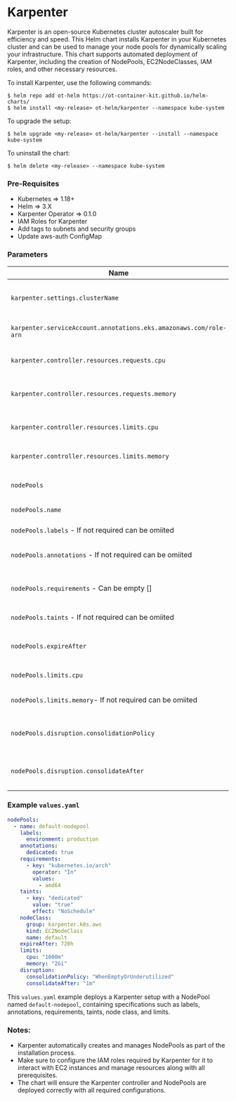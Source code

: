 
# Karpenter

Karpenter is an open-source Kubernetes cluster autoscaler built for efficiency and speed. This Helm chart installs Karpenter in your Kubernetes cluster and can be used to manage your node pools for dynamically scaling your infrastructure. This chart supports automated deployment of Karpenter, including the creation of NodePools, EC2NodeClasses, IAM roles, and other necessary resources.

To install Karpenter, use the following commands:

```shell
$ helm repo add ot-helm https://ot-container-kit.github.io/helm-charts/
$ helm install <my-release> ot-helm/karpenter --namespace kube-system
```

To upgrade the setup:

```shell
$ helm upgrade <my-release> ot-helm/karpenter --install --namespace kube-system
```

To uninstall the chart:

```shell
$ helm delete <my-release> --namespace kube-system
```

### Pre-Requisites

- Kubernetes => 1.18+
- Helm => 3.X
- Karpenter Operator => 0.1.0
- IAM Roles for Karpenter
- Add tags to subnets and security groups
- Update aws-auth ConfigMap

### Parameters

|                             **Name**                               |              **Value**         |                   **Description**              |
|--------------------------------------------------------------------|:-------------------------------|------------------------------------------------|
| `karpenter.settings.clusterName`                                   | `my-cluster`                   | The name of your Kubernetes cluster            |     
| `karpenter.serviceAccount.annotations.eks.amazonaws.com/role-arn`  |  Required                      | IAM role ARN for Karpenter controller          |
| `karpenter.controller.resources.requests.cpu`                      | `1`                            | CPU request for Karpenter controller           |
| `karpenter.controller.resources.requests.memory`                   | `1Gi`                          | Memory request for Karpenter controller        |
| `karpenter.controller.resources.limits.cpu`                        | `1`                            | CPU limit for Karpenter controller             |
| `karpenter.controller.resources.limits.memory`                     | `1Gi`                          | Memory limit for Karpenter controller          |
| `nodePools`                                                        | []                             | List of NodePools to be created                |
| `nodePools.name`                                                   | default-nodepool               | Name of the NodePool                           |
| `nodePools.labels`       - If not required can be omiited          | {}                             | Labels for the NodePool                        |
| `nodePools.annotations`  - If not required can be omiited          | {}                             | Annotations for the NodePool                   |
| `nodePools.requirements` - Can be empty []                         | []                             | Node requirements like CPU, memory, etc.       |
| `nodePools.taints`       - If not required can be omiited          | []                             | Taints for the NodePool                        |
| `nodePools.expireAfter`                                            | 720h                           | Expiration duration for idle NodePools         |
| `nodePools.limits.cpu`                                             | "1000m"                        | CPU limit for the NodePool                     |
| `nodePools.limits.memory`- If not required can be omiited          | "2Gi"                          | Memory limit for the NodePool                  |
| `nodePools.disruption.consolidationPolicy`                         | WhenEmptyOrUnderutilized       | Consolidation policy for underutilized nodes   |
| `nodePools.disruption.consolidateAfter`                            | 1m                             | Time before consolidating underutilized nodes  |

### Example `values.yaml`

```yaml
nodePools:
  - name: default-nodepool
    labels:
      environment: production
    annotations:
      dedicated: true
    requirements:
      - key: "kubernetes.io/arch"
        operator: "In"
        values:
          - amd64
    taints:
      - key: "dedicated"
        value: "true"
        effect: "NoSchedule"
    nodeClass:
      group: karpenter.k8s.aws
      kind: EC2NodeClass
      name: default
    expireAfter: 720h
    limits:
      cpu: "1000m"
      memory: "2Gi"
    disruption:
      consolidationPolicy: "WhenEmptyOrUnderutilized"
      consolidateAfter: "1m"
```

This `values.yaml` example deploys a Karpenter setup with a NodePool named `default-nodepool`, containing specifications such as labels, annotations, requirements, taints, node class, and limits.

### Notes:

- Karpenter automatically creates and manages NodePools as part of the installation process.
- Make sure to configure the IAM roles required by Karpenter for it to interact with EC2 instances and manage resources along with all prerequisites.
- The chart will ensure the Karpenter controller and NodePools are deployed correctly with all required configurations.
